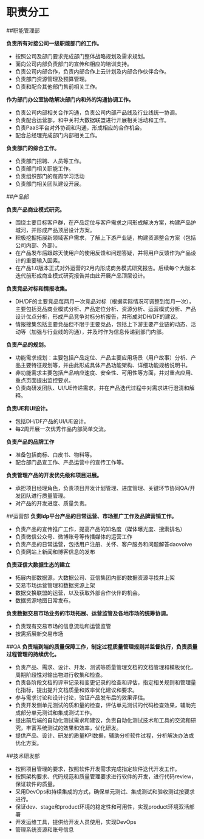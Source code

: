 # 职责分工
##职能管理部

**负责所有对接公司一级职能部门的工作。**

* 按照公司及部门要求完成部门整体战略规划及需求规划。
* 面向公司内部负责部门的宣传和相应的培训支持。
* 负责公司内部合作，负责内部合作上云计划及内部合作伙伴合作。
* 负责部门资源管理及预算管理。
* 负责和配合其他部门售前相关工作。

**作为部门办公室协助解决部门内和外的沟通协调工作。**

* 负责公司内部相关合作沟通，负责公司内部产品线及行业线统一协调。
* 负责配合运营部，和中关村大数据联盟进行开展相关活动和工作。
* 负责PaaS平台对外协调和沟通，形成相应的合作机会。
* 配合总经理完成部门内部相关工作。

**负责部门的综合工作。**

* 负责部门招聘、人员等工作。
* 负责部门相关职能工作。
* 负责组织部门的每周学习活动
* 负责部门相关团队建设开展。

##产品部

**负责产品商业模式研究。**

* 围绕主要目标客户群，在产品定位与客户需求之间形成解决方案，构建产品护城河，并形成产品顶层设计方案。
* 积极挖掘拓展新领域客户需求，了解上下游产业链，构建资源整合方案（包括公司内部、外部）。
* 在产品发布后跟踪天使用户的使用反馈和问题答疑，并将用户反馈作为产品设计的重要输入因素。
* 在产品1.0版本正式对外运营的2月内形成商务模式研究报告。后续每个大版本迭代前形成商业模式研究报告并由此开展产品顶层设计。

**负责竞品对标和情报收集。**

* DH/DF的主要竞品每两月一次竞品对标（根据实际情况可调整到每月一次），主要包括竞品商业模式分析、产品定位分析、资源分析、运营模式分析、产品设计优点分析，形成产品竞争对标分析报告，并形成对DH/DF的建议。
* 情报搜集包括主要竞品但不限于主要竞品，包括上下游主要产业链的动态、活动等（加强与行业线的沟通），并及时作为信息传递到部门内部。

**负责产品的规划。**

* 功能需求规划：主要包括产品定位、产品主要应用场景（用户故事）分析、产品主要特征规划等，并由此形成具体产品功能架构、详细功能规格说明书。
* 非功能需求主要包括产品响应速度、安全性、可用性等方面，并对重点应用、重点页面提出监控要求。
* 负责向研发团队、UI/UE传递需求，并在产品迭代过程中对需求进行澄清和解释。

**负责UE和UI设计。**

* 包括DH/DF产品的UI/UE设计。
* 每2周开展一次优秀作品内部简单交流。

**负责产品的品牌工作**

* 准备包括商标、白皮书、物料等。
* 配合部门品宣工作、产品运营中的宣传工作等。

**负责管理产品的开发优先级和项目进展。**

* 承担项目经理角色，负责项目开发计划管理、进度管理、关键环节协同QA/开发团队进行质量管理。
* 对产品的开发进度、质量负责。

##运营部
**负责ldp平台产品的日常运营、市场推广工作及品牌营销工作。**

* 负责产品的宣传推广工作，提高产品的知名度（媒体曝光度、搜索排名）
* 负责微信公众号、微博账号等传播媒体的运营工作
* 负责产品的日常运营，包括用户注册、关怀、客户服务和问题解答daovoive
* 负责网站上新闻和博客信息的发布

**负责亚信大数据生态的建立**

* 拓展内部数据源，大数据公司、亚信集团内部的数据资源寻找并上架 
* 交易市场运营管理和数据资源上架 
* 数据交换联盟的运营，以及获取外部合作伙伴的机会。
* 数据资源地图日常发布。

**负责数据交易市场业务的市场拓展、运营监管及各地市场的统筹协调。**

* 负责现有交易市场的信息流动和运营监管
* 按需拓展新交易市场

##QA
**负责端到端的质量保障工作，制定过程质量管理规则并监督执行，负责质量过程管理的持续优化。**

* 负责产品、需求、设计、开发、测试等质量管理文档的文档管理和模板优化，周期阶段性对输出物进行收集和检查。
* 负责各阶段文档的评审记录和变更记录的检查和评估，指定相关规则和管理量化指标，提出提升文档质量和效率优化建议和要求。
* 参与需求讨论和设计讨论，验证产品发布后的效果评估。
* 负责开发侧单元测试的质和量的检查，评估单元测试的代码检查效果，辅助完成部分单元测试和集成测试工作。
* 提出前后端的自动化测试需求和建议，负责自动化测试技术和工具的交流和研究，丰富系统测试的效果和效率，优化研发。
* 提供产品、设计、研发的质量KPI数据，辅助分析软件过程，分析解决办法或优化方案。

##技术研发部
* 按照项目管理的要求，按照软件开发需求完成指定软件迭代开发工作。
* 按照架构要求、代码规范和质量管理要求进行软件的开发，进行代码review，保证软件的质量。
* 采用DevOps和持续集成的方式，确保单元测试、集成测试和验收测试按要求进行。
* 保证dev、stage和product环境的稳定性和可用性，实现product环境双活部署
* 开发运维工具，提供给开发人员使用，实现DevOps
* 管理系统资源和账号信息


